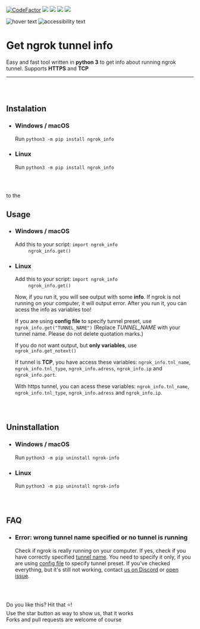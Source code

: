 [![CodeFactor](https://www.codefactor.io/repository/github/hexagoncore/get-ngrok-tunnel-info/badge)](#)
[<img src="https://img.shields.io/github/license/HexagonCore/get-ngrok-tunnel-info">](#)
[<img src="https://img.shields.io/github/stars/HexagonCore/get-ngrok-tunnel-info">](#)
[<img src="https://img.shields.io/github/forks/HexagonCore/get-ngrok-tunnel-info">](#)
[<img src="https://img.shields.io/github/issues/HexagonCore/get-ngrok-tunnel-info">](#)
<p align="left">
  <img src="https://img.shields.io/github/issues/HexagonCore/get-ngrok-tunnel-info" title="hover text">
  <img src="https://img.shields.io/github/issues/HexagonCore/get-ngrok-tunnel-info" alt="accessibility text">
</p>


# Get ngrok tunnel info
Easy and fast tool written in **python 3** to get info about running ngrok tunnel. Supports **HTTPS** and **TCP**
___
### ‎

## Instalation
* ### Windows / macOS
	Run `python3 -m pip install ngrok_info`
	
* ### Linux
	Run `python3 -m pip install ngrok_info`
### ‎
to the
## Usage
* ### Windows / macOS
	Add this to your script: `import ngrok_info`<br/> ‎ ‎ ‎ ‎ ‎ ‎ ‎ ‎ ‎ ‎ ‎ ‎ ‎ ‎ ‎ ‎ ‎ ‎ ‎ ‎ ‎ ‎ ‎ ‎ ‎ ‎ ‎ ‎ ‎ ‎ ‎ ‎ ‎ ‎ ‎ ‎ ‎ ‎ ‎`ngrok_info.get()`
	
* ### Linux
	Add this to your script: `import ngrok_info`<br/> ‎ ‎ ‎ ‎ ‎ ‎ ‎ ‎ ‎ ‎ ‎ ‎ ‎ ‎ ‎ ‎ ‎ ‎ ‎ ‎ ‎ ‎ ‎ ‎ ‎ ‎ ‎ ‎ ‎ ‎ ‎ ‎ ‎ ‎ ‎ ‎ ‎ ‎ ‎`ngrok_info.get()`
	
	Now, if you run it, you will see output with some **info**. If ngrok is not running on your computer, it will output error. After you run it, you can acess the info as variables too!
	
	If you are using **config file** to specify tunnel preset, use `ngrok_info.get("TUNNEL_NAME")` (Replace *TUNNEL_NAME* with your tunnel name. Please do not delete quotation marks.)

	If you do not want output, but **only variables**, use `ngrok_info.get_notext()`

	If tunnel is **TCP**, you have access these variables: `ngrok_info.tnl_name`, `ngrok_info.tnl_type`, `ngrok_info.adress`, `ngrok_info.ip` and `ngrok_info.port`.

	With https tunnel, you can acess these variables: `ngrok_info.tnl_name`, `ngrok_info.tnl_type`, `ngrok_info.adress` and `ngrok_info.ip`.
	

### ‎

## Uninstallation
* ### Windows / macOS
	Run `python3 -m pip uninstall ngrok-info`
	
* ### Linux
	Run `python3 -m pip uninstall ngrok-info`

### ‎
## FAQ
* ### Error: wrong tunnel name specified or no tunnel is running
	Check if ngrok is really running on your computer.
	If yes, check if you have correctly specified [tunnel name](https://ngrok.com/docs#tunnel-definitions). You need to specify it only, if you are using [config file](https://ngrok.com/docs#config-default-location) to specify tunnel preset. If you've checked everything, but it's still not working, contact [us on Discord](https://discord.gg/agREa6Dh3r) or [open issue](https://github.com/HexagonCore/get-ngrok-tunnel-info/issues/new/choose).
### ‎


Do you like this? Hit that ⭐!                                
Use the star button as way to show us, that it works              
Forks and pull requests are welcome of course
